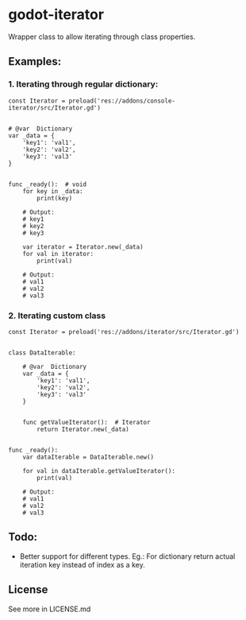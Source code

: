 # godot-iterator

Wrapper class to allow iterating through class properties.

## Examples:

### 1. Iterating through regular dictionary:

```gdscript
const Iterator = preload('res://addons/console-iterator/src/Iterator.gd')


# @var  Dictionary
var _data = {
	'key1': 'val1',
	'key2': 'val2',
	'key3': 'val3'
}


func _ready():  # void
	for key in _data:
		print(key)

	# Output:
	# key1
	# key2
	# key3

	var iterator = Iterator.new(_data)
	for val in iterator:
		print(val)

	# Output:
	# val1
	# val2
	# val3
```

### 2. Iterating custom class

```gdscript
const Iterator = preload('res://addons/iterator/src/Iterator.gd')


class DataIterable:

	# @var  Dictionary
	var _data = {
		'key1': 'val1',
		'key2': 'val2',
		'key3': 'val3'
	}


	func getValueIterator():  # Iterator
		return Iterator.new(_data)


func _ready():
	var dataIterable = DataIterable.new()

	for val in dataIterable.getValueIterator():
		print(val)

	# Output:
	# val1
	# val2
	# val3
```

## Todo:

- Better support for different types. Eg.: For dictionary return actual iteration key instead of index as a key.

## License

See more in LICENSE.md
